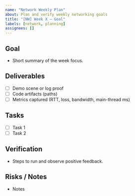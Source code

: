 ```yaml
---
name: "Network Weekly Plan"
about: Plan and verify weekly networking goals
title: "[NW] Week X – Goal"
labels: [network, planning]
assignees: []
---
```


## Goal

- Short summary of the week focus.

## Deliverables

- [ ] Demo scene or log proof
- [ ] Code artifacts (paths)
- [ ] Metrics captured (RTT, loss, bandwidth, main-thread ms)

## Tasks

- [ ] Task 1
- [ ] Task 2

## Verification

- Steps to run and observe positive feedback.

## Risks / Notes

- Notes

